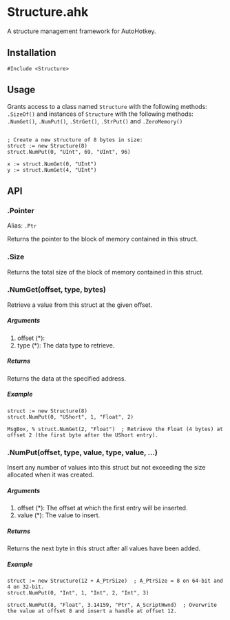 Structure.ahk
===========

A structure management framework for AutoHotkey.

## Installation

```autohotkey
#Include <Structure>
```

## Usage

Grants access to a class named `Structure` with the following methods: `.SizeOf()`
and instances of `Structure` with the following methods: `.NumGet()`, `.NumPut()`, `.StrGet()`, `.StrPut()` and `.ZeroMemory()`

```autohotkey

; Create a new structure of 8 bytes in size:
struct := new Structure(8)
struct.NumPut(0, "UInt", 69, "UInt", 96)

x := struct.NumGet(0, "UInt")
y := struct.NumGet(4, "UInt")
```

## API

### .Pointer

Alias: `.Ptr`

Returns the pointer to the block of memory contained in this struct.

### .Size

Returns the total size of the block of memory contained in this struct.

### .NumGet(offset, type, bytes)

Retrieve a value from this struct at the given offset.

##### Arguments
1. offset (*): 
2. type (*): The data type to retrieve.

##### Returns
Returns the data at the specified address.

##### Example
```autohotkey
struct := new Structure(8)
struct.NumPut(0, "UShort", 1, "Float", 2)

MsgBox, % struct.NumGet(2, "Float")  ; Retrieve the Float (4 bytes) at offset 2 (the first byte after the UShort entry).
```

### .NumPut(offset, type, value, type, value, ...)

Insert any number of values into this struct but not exceeding the size allocated when it was created.

##### Arguments
1. offset (*): The offset at which the first entry will be inserted.
2. value (*): The value to insert.

##### Returns
Returns the next byte in this struct after all values have been added.

##### Example
```autohotkey
struct := new Structure(12 + A_PtrSize)  ; A_PtrSize = 8 on 64-bit and 4 on 32-bit.
struct.NumPut(0, "Int", 1, "Int", 2, "Int", 3)

struct.NumPut(8, "Float", 3.14159, "Ptr", A_ScriptHwnd)  ; Overwrite the value at offset 8 and insert a handle at offset 12.
```
